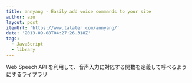 ```yaml
---
title: annyang - Easily add voice commands to your site
author: azu
layout: post
itemUrl: 'https://www.talater.com/annyang/'
date: '2013-09-08T04:27:26.318Z'
tags:
  - JavaScript
  - library
---
```

Web Speech API を利用して、音声入力に対応する関数を定義して呼べるようにするライブラリ
